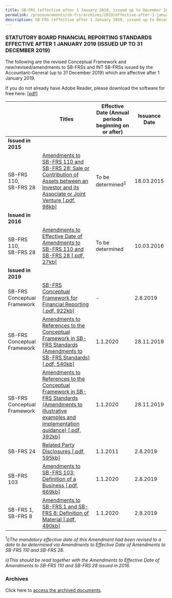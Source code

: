 ```yaml
---
title: SB-FRS (effective after 1 January 2019, issued up to December 2019)
permalink: /pronouncements/sb-frs/archives/2019/effective-after-1-january-2019-issued-up-to-december-2019/
description: SB-FRS (effective after 1 January 2019, issued up to December 2019)
---
```

### STATUTORY BOARD FINANCIAL REPORTING STANDARDS EFFECTIVE AFTER 1 JANUARY 2019 (ISSUED UP TO 31 DECEMBER 2019)

The following are the revised Conceptual Framework and new/revised/amendments to SB-FRSs and INT SB-FRSs issued by the Accountant-General (up to 31 December 2019) which are affective after 1 January 2019.

If you do not already have Adobe Reader, please download the software for free here: [\[pdf\]](http://www.adobe.com/products/acrobat/readstep2.html)



|  | Titles | Effective Date (Annual periods beginning on or after) | Issuance Date |
| -------- | -------- | -------- | -------- |
| **Issued in 2015** |  |  |  |
| SB-FRS 110,<br>SB-FRS 28 | [Amendments to SB-FRS 110 and SB-FRS 28: Sale or Contribution of Assets between an Investor and its Associate or Joint Venture [.pdf, 98kb]](/files/Docs/Default%20Source/Sb%20Frs/Aft%201%20Jan%202019%20to%20Dec%202019/Titles/amendments_to_sb-frs_110_and_sb-frs_28.pdf) | To be determined<sup>1</sup> | 18.03.2015 |
| **Issued in 2016** |  |  |  |
| SB-FRS 110,<br>SB-FRS 28 | [Amendments to Effective Date of Amendments to SB-FRS 110 and SB-FRS 28 [.pdf, 27kb]](/files/Docs/Default%20Source/Sb%20Frs/Aft%201%20Jan%202019%20to%20Dec%202019/Titles/amendments_to_effective_date_of_amendments_to_sb-frs_110_and_sb-frs_28.pdf) | To be determined | 10.03.2016 |
| **Issued in 2019** |  |  |  |
| SB-FRS Conceptual Framework | [SB-FRS Conceptual Framework for Financial Reporting [.pdf, 922kb]](/files/Docs/Default%20Source/Sb%20Frs/Aft%201%20Jan%202019%20to%20Dec%202019/sb-frs-conceptual-framework-for-financial-reporting.pdf) | - | 2.8.2019 |
| SB-FRS Conceptual Framework | [Amendments to References to the Conceptual Framework in SB-FRS Standards (Amendments to SB-FRS Standards)[.pdf, 540kb] ](/files/Docs/Default%20Source/Sb%20Frs/Aft%201%20Jan%202019%20to%20Dec%202019/amendments-to-references-to-the-conceptual-framework-in-sb-frs-standards.pdf) | 1.1.2020 | 28.11.2019 |
| SB-FRS Conceptual Framework | [Amendments to References to the Conceptual Framework in SB-FRS Standards (Amendments to illustrative examples and implementation guidance) [.pdf, 392kb] ](/files/Docs/Default%20Source/Sb%20Frs/Aft%201%20Jan%202019%20to%20Dec%202019/amendments-to-references-to-the-conceptual-framework-in-sb-frs-standards_ie-ig.pdf) | 1.1.2020 | 28.11.2019 |
| SB-FRS 24 | [Related Party Disclosures [.pdf, 595kb]](/files/Docs/Default%20Source/Sb%20Frs/Aft%201%20Jan%202019%20to%20Dec%202019/sb-frs-24-related-party-disclosures.pdf) | 1.1.2011 | 2.8.2019 |
| SB-FRS 103 | [Amendments to SB-FRS 103: Definition of a Business [.pdf, 669kb] ](/files/Docs/Default%20Source/Sb%20Frs/Aft%201%20Jan%202019%20to%20Dec%202019/amendments-to-sb-frs-103_definition-of-a-business.pdf) | 1.1.2020 | 2.8.2019 |
| SB-FRS 1,<br>SB-FRS 8 | [Amendments to SB-FRS 1 and SB-FRS 8: Definition of Material [.pdf, 490kb]](/files/Docs/Default%20Source/Sb%20Frs/Aft%201%20Jan%202019%20to%20Dec%202019/amendments-to-sb-frs-1-and-sb-frs-8_definition-of-material.pdf) | 1.1.2020 | 2.8.2019 |



<sup>1</sup>*i)The mandatory effective date of this Amendment had been revised to a date to be determined via Amendments to Effective Date of Amendments to SB-FRS 110 and SB-FRS 28.*

*ii)This should be read together with the Amendments to Effective Date of Amendments to SB-FRS 110 and SB-FRS 28 issued in 2016.*

### Archives 

Click here to [access the archived documents](/pronouncements/sb-frs/archives/).